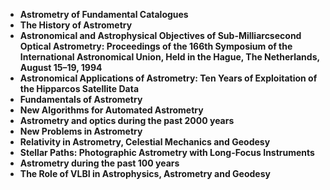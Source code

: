 <ul>
 <li><b><a target="_blank" href="https://github.com/manjunath5496/Astrometry-Books/blob/master/amt(1).rar" style="text-decoration:none;"> Astrometry of Fundamental Catalogues</a></b></li>
  
<li><b><a target="_blank" href="https://github.com/manjunath5496/Astrometry-Books/blob/master/amt(2).pdf" style="text-decoration:none;">The History of Astrometry</a></b></li>  
  
<li><b><a target="_blank" href="https://github.com/manjunath5496/Astrometry-Books/blob/master/amt(3).pdf" style="text-decoration:none;">Astronomical and Astrophysical Objectives of Sub-Milliarcsecond Optical Astrometry: Proceedings of the 166th Symposium of the International Astronomical Union, Held in the Hague, The Netherlands, August 15–19, 1994 </a></b></li>
                               
 <li><b><a target="_blank" href="https://github.com/manjunath5496/Astrometry-Books/blob/master/amt(4).pdf" style="text-decoration:none;">Astronomical Applications of Astrometry: Ten Years of Exploitation of the Hipparcos Satellite Data </a></b></li>                              
<li><b><a target="_blank" href="https://github.com/manjunath5496/Astrometry-Books/blob/master/amt(5).pdf" style="text-decoration:none;">Fundamentals of Astrometry</a></b></li>
                                <li><b><a target="_blank" href="https://github.com/manjunath5496/Astrometry-Books/blob/master/amt(6).pdf" style="text-decoration:none;">New Algorithms for Automated Astrometry </a></b></li>
                <li><b><a target="_blank" href="https://github.com/manjunath5496/Astrometry-Books/blob/master/amt(7).pdf" style="text-decoration:none;">Astrometry and optics during the past 2000 years</a></b></li>                                
                                
<li><b><a target="_blank" href="https://github.com/manjunath5496/Astrometry-Books/blob/master/amt(8).pdf" style="text-decoration:none;">New Problems in Astrometry</a></b></li>

<li><b><a target="_blank" href="https://github.com/manjunath5496/Astrometry-Books/blob/master/amt(9).pdf" style="text-decoration:none;">Relativity in Astrometry, Celestial Mechanics and Geodesy </a></b></li>

<li><b><a target="_blank" href="https://github.com/manjunath5496/Astrometry-Books/blob/master/amt(10).pdf" style="text-decoration:none;">Stellar Paths: Photographic Astrometry with Long-Focus Instruments </a></b></li>

<li><b><a target="_blank" href="https://github.com/manjunath5496/Astrometry-Books/blob/master/amt(11).pdf" style="text-decoration:none;">Astrometry during the past 100 years </a></b></li>

<li><b><a target="_blank" href="https://github.com/manjunath5496/Astrometry-Books/blob/master/amt(12).pdf" style="text-decoration:none;">The Role of VLBI in Astrophysics, Astrometry and Geodesy </a></b></li>


</ul>
